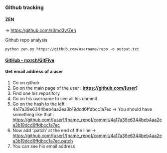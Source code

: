 

### Github tracking


#### ZEN

→ https://github.com/s0md3v/Zen

Github repo analysis

```shell
python zen.py https://github.com/username/repo -o output.txt
```



#### [GitHub - mxrch/GitFive](https://github.com/mxrch/GitFive)


#### Get email address of a user

1. Go on github
2. Go on the main page of the user : **https://github.com/[user]**
3. Find one his repository
4. Go on his username to see all his commit
5. Go on the hash to the left 4a17a39e6344beb4aa2ea3b19dcd6ffdbcc1a7ec
	→ You should have something like that : https://github.com/[user]/[name_repo]/commit/4a17a39e6344beb4aa2ea3b19dcd6ffdbcc1a7ec
6. Now add ‘.patch’ at the end of the line 
	→ https://github.com/[user]/[name_repo]/commit/4a17a39e6344beb4aa2ea3b19dcd6ffdbcc1a7ec.patch
7. You can see his email address

